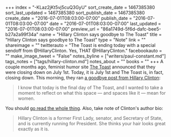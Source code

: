 +++
index = "-KLaz2jKt5vj5cuQ3GyU"
sort_create_date = 1467385380
sort_last_updated = 1467385380
sort_publish_date = 1467385380
create_date = "2016-07-01T08:03:00-07:00"
publish_date = "2016-07-01T08:03:00-07:00"
date = "2016-07-01T08:03:00-07:00"
last_updated = "2016-07-01T08:03:00-07:00"
preview_url = "86a1749d-5f6d-dafc-bee5-b27a2a99f34a"
name = "Hillary Clinton says goodbye to The Toast"
title = "Hillary Clinton says goodbye to The Toast"
type = "Note"
link = ""
shareimage = ""
twitterauto = "The Toast is ending today with a special sendoff from @HillaryClinton. Yes, THAT @HillaryClinton."
facebookauto = ""
make_image_tweet = "False"
notes_byline = ["writers/paul-constant.md"]
tags_notes = ["tags/hillary-clinton.md"]
notes_about = ""
books = ""
+++
A couple months ago, feminist humor site [The Toast](http://seattlereviewofbooks.com/notes/2016/05/13/book-news-roundup-a-conversation-about-disability-and-the-arts-is-happening-this-afternoon/) announced that they were closing down on July 1st. Today, it is July 1st and The Toast is, in fact, closing down. This morning, they ran [a goodbye post from Hillary Clinton](http://the-toast.net/2016/07/01/a-note-on-the-toast/):

<blockquote>I know that today is the final day of The Toast, and I wanted to take a moment to reflect on what this space — and spaces like it — mean for women.</blockquote>

You should [go read the whole thing](http://the-toast.net/2016/07/01/a-note-on-the-toast/). Also, take note of Clinton's author bio:

<blockquote>Hillary Clinton is a former First Lady, senator, and Secretary of State, and is currently running for President. She thinks your hair looks great exactly as it is.</blockquote>